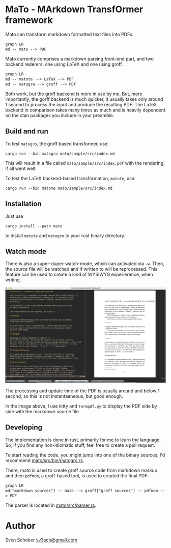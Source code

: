 # MaTo - MArkdown TransfOrmer framework

Mato can transform markdown formatted text files into PDFs.

```mermaid
graph LR
md -- mato --> PDF
```

Mato currently comprises a markdown parsing front-end part, 
and two backend rederers: one using LaTeX and one using groff.

```mermaid
graph LR
md -- matote --> LaTeX --> PDF
md -- matogro --> groff --> PDF
```

Both work, but the groff backend is more in use by me. But, more
importantly, the gorff backend is much quicker, it usually takes
only around 1 second to process the input and produce the resulting
PDF. The LaTeX backend in comparison takes many times as much and
is heavily dependent on the ctan packages you include in your
preamble.

## Build and run

To test `matogro`, the groff based transformer, use:

```
cargo run --bin matogro mato/sample/src/index.md
```

This will result in a file called `mato/sample/src/index.pdf` with the
rendering, if all went well.

To test the LaTeX backend-based transformation, `matote`, use:

```
cargo run --bin matote mato/sample/src/index.md
```

## Installation

Just use 

```
cargo install --path mato
```

to install `matote` and `matogro` to your rust binary directory.
 
## Watch mode

There is also a super-duper-watch-mode, which can activated via
`-w`. Then, the source file will be watched and if written to
will be reprocessed. This feature can be used to create a kind
of WYSIWYG experierence, when writing.

![WYSIWYG editing](doc/WYSIWYG-editing.png)

The processing and update time of the PDF is usually around and below 1 second, so this is not instantaaneous, but good enough.

In the image above, I use kitty and `termpdf.py` to display the
PDF side by side with the markdown source file.

## Developing

The implementation is done in rust, primarily for me to learn 
the language. So, if you find any non-idiomatic stuff, feel
free to create a pull request.

To start reading the code, you might jump into one of the 
binary sources, I'd recommend [mato/src/bin/matogro.rs](mato/src/bin/matogro.rs).

There, mato is used to create groff source code from markdown
markup and then `pdfmom`, a groff-based tool, is used to
created the final PDF:

```mermaid
graph LR
md["markdown sources"] -- mato --> groff["groff sources"] -- pdfmom --> PDF
```

The parser is located in [mato/src/parser.rs](mato/src/parser.rs).

# Author

Sven Schober <sv3sch@gmail.com>